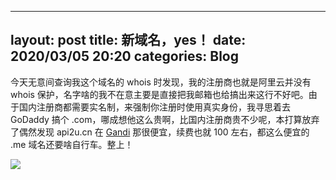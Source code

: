 
---
layout: post
title: 新域名，yes！
date: 2020/03/05 20:20
categories: Blog
---

今天无意间查询我这个域名的 whois 时发现，我的注册商也就是阿里云并没有 whois 保护，名字啥的我不在意主要是直接把我邮箱也给搞出来这行不好吧。由于国内注册商都需要实名制，来强制你注册时使用真实身份，我寻思着去 GoDaddy 搞个 .com，哪成想他这么贵啊，比国内注册商贵不少呢，本打算放弃了偶然发现 api2u.cn 在 [Gandi](gandi.net) 那很便宜，续费也就 100 左右，都这么便宜的 .me 域名还要啥自行车。整上！


![](https://img.api2u.cn/2020/03/05/15834117818630.png)

